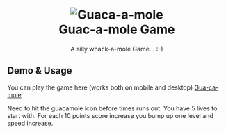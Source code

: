 <h1 align=center>
<img alt="Guaca-a-mole" src="https://github.com/isaklafleur/project1-whac-a-mole/blob/master/images/guacamole-whack-a-mole-game.png">
  <br>
  Guac-a-mole Game</h1>

<p align=center>A silly whack-a-mole Game... :-)</p>

## Demo & Usage

You can play the game here (works both on mobile and desktop) [Gua-ca-mole](http://online08.com/guacamole)

Need to hit the guacamole icon before times runs out. You have 5 lives to start with. For each 10 points score increase you bump up one level and speed increase.

